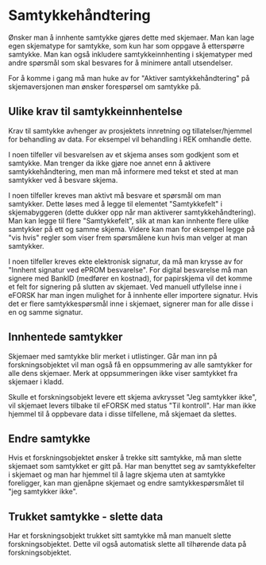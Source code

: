 # Samtykkehåndtering

Ønsker man å innhente samtykke gjøres dette med skjemaer. Man kan lage egen skjematype for samtykke, som kun har som oppgave å etterspørre samtykke. Man kan også inkludere samtykkeinnhenting i skjematyper med andre spørsmål som skal besvares for å minimere antall utsendelser.

For å komme i gang må man huke av for "Aktiver samtykkehåndtering" på skjemaversjonen man ønsker forespørsel om samtykke på.

## Ulike krav til samtykkeinnhentelse

Krav til samtykke avhenger av prosjektets innretning og tillatelser/hjemmel for behandling av data.  For eksempel vil behandling i REK omhandle dette. 

I noen tilfeller vil besvarelsen av et skjema anses som godkjent som et samtykke. Man trenger da ikke gjøre noe annet enn å aktivere samtykkehåndtering, men man må informere med tekst et sted at man samtykker ved å besvare skjema.

I noen tilfeller kreves  man aktivt må besvare et spørsmål om man samtykker. Dette løses med å legge til elementet "Samtykkefelt" i skjemabyggeren (dette dukker opp når man aktiverer samtykkehåndtering). Man kan legge til flere "Samtykkefelt", slik at man kan innhente flere ulike samtykker på ett og samme skjema. Videre kan man for eksempel legge på "vis hvis" regler som viser frem spørsmålene kun hvis man velger at man samtykker.

I noen tilfeller kreves ekte elektronisk signatur, da må man krysse av for "Innhent signatur ved ePROM besvarelse". For digital besvarelse må man signere med BankID (medfører en kostnad), for papirskjema vil det komme et felt for signering på slutten av skjemaet. Ved manuell utfyllelse inne i eFORSK har man ingen mulighet for å innhente eller importere signatur. Hvis det er flere samtykkespørsmål inne i skjemaet, signerer man for alle disse i en og samme signatur.

## Innhentede samtykker

Skjemaer med samtykke blir merket i utlistinger. Går man inn på forskningsobjektet vil man også få en oppsummering av alle samtykker for alle dens skjemaer. Merk at oppsummeringen ikke viser samtykket fra skjemaer i kladd.

Skulle et forskningsobjekt levere ett skjema avkrysset "Jeg samtykker ikke", vil skjemaet levers tilbake til eFORSK med status "Til kontroll". Har man ikke hjemmel til å oppbevare data i disse tilfellene, må skjemaet da slettes.

## Endre samtykke

Hvis et forskningsobjektet ønsker å trekke sitt samtykke, må man slette skjemaet som samtykket er gitt på. 
Har man benyttet seg av samtykkefelter i skjemaet og man har hjemmel til å lagre skjema uten at samtykke foreligger, kan man gjenåpne skjemaet og endre samtykkespørsmålet til "jeg samtykker ikke".

## Trukket samtykke - slette data

Har et forskningsobjekt trukket sitt samtykke må man manuelt slette forskningsobjektet. Dette vil også automatisk slette all tilhørende data på forskningsobjektet. 

